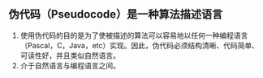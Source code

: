 
## 伪代码（Pseudocode）是一种算法描述语言

1. 使用伪代码的目的是为了使被描述的算法可以容易地以任何一种编程语言（Pascal，C，Java，etc）实现。因此，伪代码必须结构清晰、代码简单、可读性好，并且类似自然语言。 
2. 介于自然语言与编程语言之间。